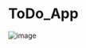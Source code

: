 # ToDo_App

![image](https://github.com/Hadhemi33/ToDo_App/assets/109398819/bb824ece-fd68-4389-b2bd-d002732d65a4)
